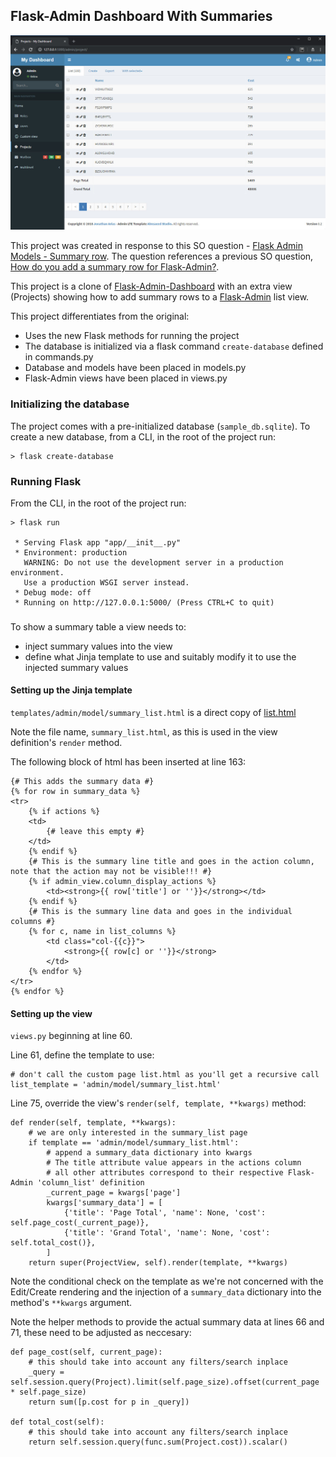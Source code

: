 ## Flask-Admin Dashboard With Summaries

![Summary](screenshots/summary.jpg)

This project was created in response to this SO question - [Flask Admin Models - Summary row](https://stackoverflow.com/questions/53017724/flask-admin-models-summary-row). The question references a previous SO question, [How do you add a summary row for Flask-Admin?](https://stackoverflow.com/questions/47124728/how-do-you-add-a-summary-row-for-flask-admin).

This project is a clone of [Flask-Admin-Dashboard](https://github.com/jonalxh/Flask-Admin-Dashboard) with an extra view (Projects) showing how to add summary rows to a [Flask-Admin](https://github.com/flask-admin/flask-admin) list view.

This project differentiates from the original:

- Uses the new Flask methods for running the project
- The database is initialized via a flask command ```create-database``` defined in commands.py
- Database and models have been placed in models.py
- Flask-Admin views have been placed in views.py

### Initializing the database

The project comes with a pre-initialized database (```sample_db.sqlite```). To create a new database, from a CLI, in the root of the project run:

    > flask create-database

### Running Flask

From the CLI, in the root of the project run:

    > flask run

     * Serving Flask app "app/__init__.py"
     * Environment: production
       WARNING: Do not use the development server in a production environment.
       Use a production WSGI server instead.
     * Debug mode: off
     * Running on http://127.0.0.1:5000/ (Press CTRL+C to quit)


###

To show a summary table a view needs to:

- inject summary values into the view
- define what Jinja template to use and suitably modify it to use the injected summary values

#### Setting up the Jinja template

```templates/admin/model/summary_list.html``` is a direct copy of [list.html](https://github.com/flask-admin/flask-admin/blob/master/flask_admin/templates/bootstrap3/admin/model/list.html)

Note the file name, ```summary_list.html```, as this is used in the view definition's ```render``` method.

The following block of html has been inserted at line 163:

	{# This adds the summary data #}
	{% for row in summary_data %}
	<tr>
	    {% if actions %}
	    <td>
	        {# leave this empty #}
	    </td>
	    {% endif %}
	    {# This is the summary line title and goes in the action column, note that the action may not be visible!!! #}
	    {% if admin_view.column_display_actions %}
	        <td><strong>{{ row['title'] or ''}}</strong></td>
	    {% endif %}
	    {# This is the summary line data and goes in the individual columns #}
	    {% for c, name in list_columns %}
	        <td class="col-{{c}}">
	            <strong>{{ row[c] or ''}}</strong>
	        </td>
	    {% endfor %}
	</tr>
	{% endfor %}


#### Setting up the view

```views.py``` beginning at line 60.

Line 61, define the template to use:

    # don't call the custom page list.html as you'll get a recursive call
    list_template = 'admin/model/summary_list.html'

Line 75, override the view's ```render(self, template, **kwargs)``` method:

    def render(self, template, **kwargs):
        # we are only interested in the summary_list page
        if template == 'admin/model/summary_list.html':
            # append a summary_data dictionary into kwargs
            # The title attribute value appears in the actions column
            # all other attributes correspond to their respective Flask-Admin 'column_list' definition
            _current_page = kwargs['page']
            kwargs['summary_data'] = [
                {'title': 'Page Total', 'name': None, 'cost': self.page_cost(_current_page)},
                {'title': 'Grand Total', 'name': None, 'cost': self.total_cost()},
            ]
        return super(ProjectView, self).render(template, **kwargs)

Note the conditional check on the template as we're not concerned with the Edit/Create rendering and the injection of a ```summary_data``` dictionary into the method's ```**kwargs``` argument.

Note the helper methods to provide the actual summary data at lines 66 and 71, these need to be adjusted as neccesary:

    def page_cost(self, current_page):
        # this should take into account any filters/search inplace
        _query = self.session.query(Project).limit(self.page_size).offset(current_page * self.page_size)
        return sum([p.cost for p in _query])
    
    def total_cost(self):
        # this should take into account any filters/search inplace
        return self.session.query(func.sum(Project.cost)).scalar()

